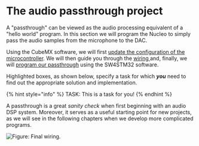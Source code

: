 # The audio passthrough project

A "passthrough" can be viewed as the audio processing equivalent of a "hello world" program. In this section we will program the Nucleo to simply pass the audio samples from the microphone to the DAC.

Using the CubeMX software, we will first [update the configuration of the microcontroller](io_setup.md). We will then guide you through the [wiring ](wiring.md)and, finally, we will [program our passthrough](coding.md) using the SW4STM32 software.

Highlighted boxes, as shown below, specify a task for which _**you**_ need to find out the appropriate solution and implementation.

{% hint style="info" %}
TASK: This is a task for you!
{% endhint %}

A passthrough is a great _sanity check_ when first beginning with an audio DSP system. Moreover, it serves as a useful starting point for new projects, as we will see in the following chapters when we develop more complicated programs.

![Figure: Final wiring.](../../.gitbook/assets/final_wiring.jpg)

